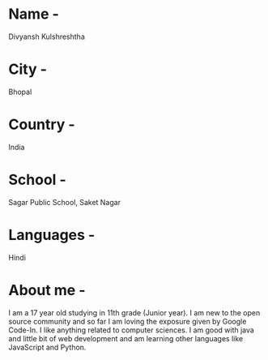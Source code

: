 # Name - 
Divyansh Kulshreshtha

# City - 
Bhopal

# Country - 
India

# School - 
Sagar Public School, Saket Nagar

# Languages - 
Hindi

# About me - 
I am a 17 year old studying in 11th grade (Junior year). I am new to the open source community and so far I am loving the exposure given by Google Code-In. I like anything related to computer sciences. I am good with java and little bit of web development and am learning other languages like JavaScript and Python. 
